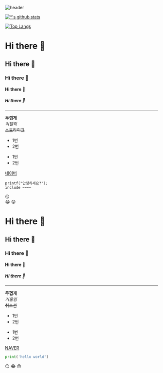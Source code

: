 ![header](https://capsule-render.vercel.app/api?type=wave&color=auto&height=300&section=header&text=데이터%20분석&fontSize=90)

[![*'s github stats](https://github-readme-stats.vercel.app/api?username=epode4)](https://github.com/epoed4)


[![Top Langs](https://github-readme-stats.vercel.app/api/top-langs/?username=epode4)](https://github.com/epode4/github-readme-stats)




# Hi there 👋
## Hi there 👋
### Hi there 👋
#### Hi there 👋
##### Hi there 👋
---

**두껍게** <br> 
*이탤릭* <br>
~~스트라이크~~ <br>

* 1번
* 2번
- 1번
- 2번

[네이버](https://naver.com)
```
printf("안녕하세요?");
include ~~~~
```
:smirk: <br>
:joy:
:rage:


# Hi there 👋
## Hi there 👋
### Hi there 👋
#### Hi there 👋
##### Hi there 👋

---
**두껍게** <br>
*기울임* <br>
~~취소선~~ <br>

* 1번
* 2번

- 1번
- 2번

[NAVER](https://naver.com)

```python
print('hello world')
```

:smirk:
:joy:
:angry:
